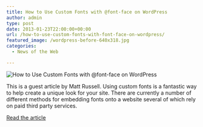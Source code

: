 ```yaml
---
title: How to Use Custom Fonts with @font-face on WordPress
author: admin
type: post
date: 2013-01-23T22:00:00+00:00
url: /how-to-use-custom-fonts-with-font-face-on-wordpress/
featured_image: /wordpress-before-640x318.jpg
categories:
  - News of the Web

---
```

<img src="https://i1.wp.com/justcreative.com/wp-content/uploads/2012/10/wordpress-before-640x318.jpg?resize=640%2C318" alt="How to Use Custom Fonts with @font-face on WordPress" data-recalc-dims="1" />

This is a guest article by Matt Russell. Using custom fonts is a fantastic way to help create a unique look for your site. There are currently a number of different methods for embedding fonts onto a website several of which rely on paid third party services.

<a href="http://justcreative.com/2013/01/22/how-to-use-custom-fonts-with-font-face-on-wordpress/" title="How to Use Custom Fonts with @font-face on WordPress" target="_blank">Read the article</a>